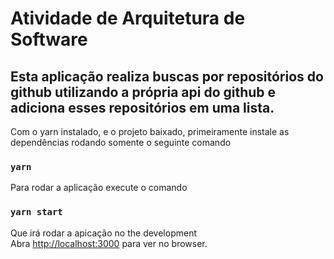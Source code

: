 # Atividade de Arquitetura de Software 

## Esta aplicação realiza buscas por repositórios do github utilizando a própria api do github e adiciona esses repositórios em uma lista.


Com o yarn instalado, e o projeto baixado, primeiramente instale as dependências rodando somente o seguinte comando

### `yarn`

Para rodar a aplicação execute o comando

### `yarn start`

Que irá rodar a apicação no the development\
Abra [http://localhost:3000](http://localhost:3000) para ver no browser.


